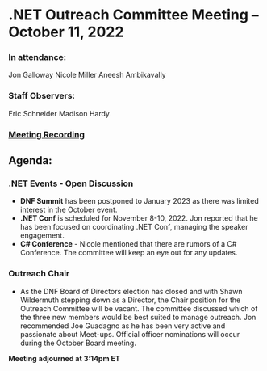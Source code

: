 # .NET Outreach Committee Meeting – October 11, 2022

### In attendance:
Jon Galloway
Nicole Miller
Aneesh Ambikavally

### Staff Observers:
Eric Schneider
Madison Hardy

### [Meeting Recording](https://dotnetfoundation.sharepoint.com/:v:/g/EX21u1ZBxLNJhLUue_19gloBMi_ZtaLYpZKtylNK3izQXA?e=3j1z9H) 

## Agenda:

### .NET Events - Open Discussion
* **DNF Summit** has been postponed to January 2023 as there was limited interest in the October event.
* **.NET Conf** is scheduled for November 8-10, 2022. Jon reported that he has been focused on coordinating .NET Conf, managing the speaker engagement.
* **C# Conference** - Nicole mentioned that there are rumors of a C# Conference. The committee will keep an eye out for any updates.

### Outreach Chair
* As the DNF Board of Directors election has closed and with Shawn Wildermuth stepping down as a Director, the Chair position for the Outreach Committee will be vacant. The committee discussed which of the three new members would be best suited to manage outreach. Jon recommended Joe Guadagno as he has been very active and passionate about Meet-ups. Official officer nominations will occur during the October Board meeting.

**Meeting adjourned at 3:14pm ET**
